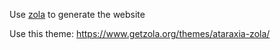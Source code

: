 Use [zola](https://github.com/getzola/zola) to generate the website

Use this theme: https://www.getzola.org/themes/ataraxia-zola/

